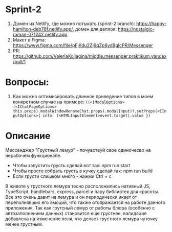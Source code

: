 # Sprint-2

1. Домен из Netlify, где можно потыкать (sprint-2 branch): https://happy-hamilton-deb78f.netlify.app/,
   домен для деплоя: https://nostalgic-raman-071242.netlify.app
2. Макет в Figma: https://www.figma.com/file/pFjKdu2Zj6qZp6yd9gIcPR/Messenger
3. PR: https://github.com/ValeriaKoliagina/middle.messenger.praktikum.yandex/pull/1

# Вопросы:
1. Как можно оптимизировать длинное приведение типов в моем конкретном случае на примере: 
```((<IModalOptions>(<IChatPageOptions> this.props).modalWindowRenameChat.props).modalInput)?.setProps(<IInputOptions>{ info: (<HTMLInputElement>event.target).value })```

# Описание
Мессенджер "Грустный лемур" - почувствуй свое одиночесво на нерабочем функционале. 

- Чтобы запустить грусть сделай вот так: npm run start
- Чтобы просто собрать грусть в кучку сделай так: npm run build
- Если грусти слишком много - нажми Ctrl + c

В животе у грустного лемура тесно расположились нативный JS, TypeScript, handlebars, express, parcel и пару библиотек для красоты.
Все это очень давит на лемура и он периодически икает от переполнявших его эмоций, что также отображается на работе данного приложения. 
Так как грутсный лемур от работы блюра (особенно с автозаполнением данных) становится еще грустнее, валидация добавлена на изменение поля, что делает грустного лемура чуточку менее грустным.
